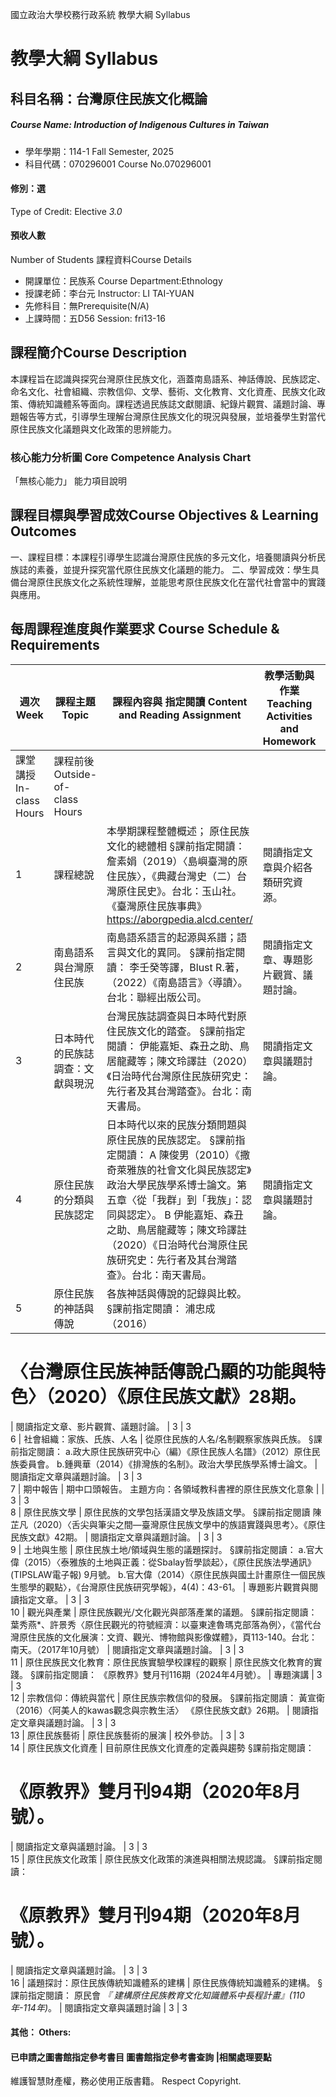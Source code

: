 國立政治大學校務行政系統 教學大綱 Syllabus
# 教學大綱 Syllabus
##  科目名稱：台灣原住民族文化概論
#####  Course Name: Introduction of Indigenous Cultures in Taiwan
  * 學年學期：114-1 Fall Semester, 2025 
  * 科目代碼：070296001 Course No.070296001
#### 修別：選
Type of Credit: Elective 
_3.0_
#### 預收人數
Number of Students
課程資料Course Details
  * 開課單位：民族系 Course Department:Ethnology 
  * 授課老師：李台元 Instructor: LI TAI-YUAN 
  * 先修科目：無Prerequisite(N/A)
  * 上課時間：五D56 Session: fri13-16
##  課程簡介Course Description
本課程旨在認識與探究台灣原住民族文化，涵蓋南島語系、神話傳說、民族認定、命名文化、社會組織、宗教信仰、文學、藝術、文化教育、文化資產、民族文化政策、傳統知識體系等面向。課程透過民族誌文獻閱讀、紀錄片觀賞、議題討論、專題報告等方式，引導學生理解台灣原住民族文化的現況與發展，並培養學生對當代原住民族文化議題與文化政策的思辨能力。
###  核心能力分析圖 Core Competence Analysis Chart
「無核心能力」 
能力項目說明
##  課程目標與學習成效Course Objectives & Learning Outcomes 
一、課程目標：本課程引導學生認識台灣原住民族的多元文化，培養閱讀與分析民族誌的素養，並提升探究當代原住民族文化議題的能力。
二、學習成效：學生具備台灣原住民族文化之系統性理解，並能思考原住民族文化在當代社會當中的實踐與應用。
##  每周課程進度與作業要求 Course Schedule & Requirements
週次 Week |  課程主題 Topic |  課程內容與 指定閱讀 Content and Reading Assignment |  教學活動與 作業 Teaching Activities and Homework |  學習投入時間 Student workload expectation  
---|---|---|---|---  
課堂講授 In-class Hours |  課程前後 Outside-of- class Hours  
1 |  課程總說 |  本學期課程整體概述； 原住民族文化的總體相 §課前指定閱讀： 詹素娟（2019）〈島嶼臺灣的原住民族〉，《典藏台灣史（二）台灣原住民史》。台北：玉山社。 《臺灣原住民族事典》 https://aborgpedia.alcd.center/ |  閱讀指定文章與介紹各類研究資源。 |  3 |  3  
2 |  南島語系與台灣原住民族 |  南島語系語言的起源與系譜；語言與文化的異同。 §課前指定閱讀： 李壬癸等譯，Blust R.著，（2022）《南島語言》〈導讀〉。台北：聯經出版公司。 |  閱讀指定文章、專題影片觀賞、議題討論。 |  3 |  3  
3 |  日本時代的民族誌調查：文獻與現況 |  台灣民族誌調查與日本時代對原住民族文化的踏查。 §課前指定閱讀： 伊能嘉矩、森丑之助、鳥居龍藏等；陳文玲譯註（2020）《日治時代台灣原住民族研究史：先行者及其台灣踏查》。台北：南天書局。 |  閱讀指定文章與議題討論。 |  3 |  3  
4 |  原住民族的分類與民族認定 |  日本時代以來的民族分類問題與原住民族的民族認定。 §課前指定閱讀： A 陳俊男（2010）《撒奇萊雅族的社會文化與民族認定》政治大學民族學系博士論文。第五章〈從「我群」到「我族」：認同與認定〉。 B 伊能嘉矩、森丑之助、鳥居龍藏等；陳文玲譯註（2020）《日治時代台灣原住民族研究史：先行者及其台灣踏查》。台北：南天書局。 |  閱讀指定文章與議題討論。 |  3 |  3  
5 |  原住民族的神話與傳說 |  各族神話與傳說的記錄與比較。 §課前指定閱讀： 浦忠成（2016）
# 〈台灣原住民族神話傳說凸顯的功能與特色〉（2020）《原住民族文獻》28期。
|  閱讀指定文章、影片觀賞、議題討論。 |  3 |  3  
6 |  社會組織：家族、氏族、人名 |  從原住民族的人名/名制觀察家族與氏族。 §課前指定閱讀：  a.政大原住民族研究中心（編）《原住民族人名譜》（2012）原住民族委員會。 b.鍾興華（2014）《排灣族的名制》。政治大學民族學系博士論文。 |  閱讀指定文章與議題討論。 |  3 |  3  
7 |  期中報告 |  期中口頭報告。 主題方向：各領域教科書裡的原住民族文化意象 |  |  3 |  3  
8 |  原住民族文學 |  原住民族的文學包括漢語文學及族語文學。 §課前指定閱讀 陳芷凡（2020）〈舌尖與筆尖之間—臺灣原住民族文學中的族語實踐與思考〉。《原住民族文獻》42期。 |  閱讀指定文章與議題討論。 |  3 |  3  
9 |  土地與生態 |  原住民族土地/領域與生態的議題探討。 §課前指定閱讀： a.官大偉（2015）〈泰雅族的土地與正義：從Sbalay哲學談起〉，《原住民族法學通訊》(TIPSLAW電子報) 9月號。 b.官大偉（2014）〈原住民族與國土計畫原住一個民族生態學的觀點〉，《台灣原住民族研究學報》，4(4)：43-61。 |  專題影片觀賞與閱讀指定文章。 |  3 |  3  
10 |  觀光與產業 |  原住民族觀光/文化觀光與部落產業的議題。 §課前指定閱讀： 葉秀燕*、許景秀〈原住民觀光的符號經濟：以臺東達魯瑪克部落為例〉，《當代台灣原住民族的文化展演：文資、觀光、博物館與影像媒體》，頁113-140。台北：南天。（2017年10月號） |  閱讀指定文章與議題討論。 |  3 |  3  
11 |  原住民族民文化教育：原住民族實驗學校課程的觀察 |  原住民族文化教育的實踐。 §課前指定閱讀：  《原教界》雙月刊116期（2024年4月號）。 |  專題演講 |  3 |  3  
12 |  宗教信仰：傳統與當代 |  原住民族宗教信仰的發展。 §課前指定閱讀： 黃宣衛（2016）〈阿美人的kawas觀念與宗教生活〉 《原住民族文獻》26期。 |  閱讀指定文章與議題討論。 |  3 |  3  
13 |  原住民族藝術 |  原住民族藝術的展演 |  校外參訪。 |  3 |  3  
14 |  原住民族文化資產 |  目前原住民族文化資產的定義與趨勢 §課前指定閱讀：
# 《原教界》雙月刊94期（2020年8月號）。
|  閱讀指定文章與議題討論。 |  3 |  3  
15 |  原住民族文化政策 |  原住民族文化政策的演進與相關法規認識。 §課前指定閱讀：
# 《原教界》雙月刊94期（2020年8月號）。
|  閱讀指定文章與議題討論。 |  3 |  3  
16 |  議題探討：原住民族傳統知識體系的建構 |  原住民族傳統知識體系的建構。 §課前指定閱讀： 原民會 _『 建構原住民族教育文化知識體系中長程計畫』(110年-114年)_。 |  閱讀指定文章與議題討論 |  3 |  3  
####  其他： Others:
####  已申請之圖書館指定參考書目  圖書館指定參考書查詢 |相關處理要點
維護智慧財產權，務必使用正版書籍。 Respect Copyright.